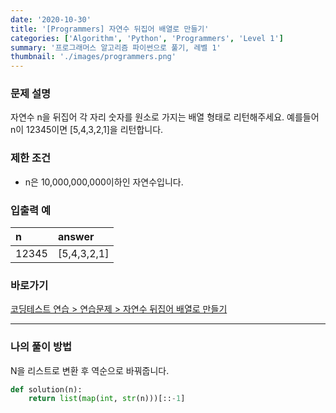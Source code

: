 ```yaml
---
date: '2020-10-30'
title: '[Programmers] 자연수 뒤집어 배열로 만들기'
categories: ['Algorithm', 'Python', 'Programmers', 'Level 1']
summary: '프로그래머스 알고리즘 파이썬으로 풀기, 레벨 1'
thumbnail: './images/programmers.png'
---
```


### 문제 설명

자연수 n을 뒤집어 각 자리 숫자를 원소로 가지는 배열 형태로 리턴해주세요. 예를들어 n이 12345이면 [5,4,3,2,1]을 리턴합니다.

### 제한 조건

- n은 10,000,000,000이하인 자연수입니다.

### 입출력 예

|n|answer|
|:---|:---|
|12345|[5,4,3,2,1]|

### 바로가기

[코딩테스트 연습 > 연습문제 > 자연수 뒤집어 배열로 만들기](<https://programmers.co.kr/learn/courses/30/lessons/12932?language=python3>)

---

### 나의 풀이 방법

N을 리스트로 변환 후 역순으로 바꿔줍니다.

``` python
def solution(n):
    return list(map(int, str(n)))[::-1]
```
